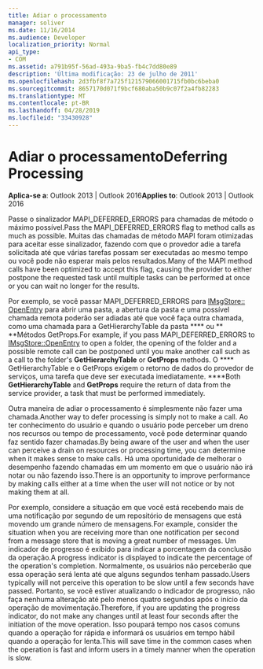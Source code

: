 ```yaml
---
title: Adiar o processamento
manager: soliver
ms.date: 11/16/2014
ms.audience: Developer
localization_priority: Normal
api_type:
- COM
ms.assetid: a791b95f-56ad-493a-9ba5-fb4c7dd80e89
description: 'Última modificação: 23 de julho de 2011'
ms.openlocfilehash: 2d3fbf8f7a725f121579066001715fb0bc6beba0
ms.sourcegitcommit: 8657170d071f9bcf680aba50b9c07f2a4fb82283
ms.translationtype: MT
ms.contentlocale: pt-BR
ms.lasthandoff: 04/28/2019
ms.locfileid: "33430928"
---
```

# <a name="deferring-processing"></a><span data-ttu-id="b95cd-103">Adiar o processamento</span><span class="sxs-lookup"><span data-stu-id="b95cd-103">Deferring Processing</span></span>

  
  
<span data-ttu-id="b95cd-104">**Aplica-se a**: Outlook 2013 | Outlook 2016</span><span class="sxs-lookup"><span data-stu-id="b95cd-104">**Applies to**: Outlook 2013 | Outlook 2016</span></span> 
  
<span data-ttu-id="b95cd-105">Passe o sinalizador MAPI_DEFERRED_ERRORS para chamadas de método o máximo possível.</span><span class="sxs-lookup"><span data-stu-id="b95cd-105">Pass the MAPI_DEFERRED_ERRORS flag to method calls as much as possible.</span></span> <span data-ttu-id="b95cd-106">Muitas das chamadas de método MAPI foram otimizadas para aceitar esse sinalizador, fazendo com que o provedor adie a tarefa solicitada até que várias tarefas possam ser executadas ao mesmo tempo ou você pode não esperar mais pelos resultados.</span><span class="sxs-lookup"><span data-stu-id="b95cd-106">Many of the MAPI method calls have been optimized to accept this flag, causing the provider to either postpone the requested task until multiple tasks can be performed at once or you can wait no longer for the results.</span></span>
  
<span data-ttu-id="b95cd-107">Por exemplo, se você passar MAPI_DEFERRED_ERRORS para [IMsgStore:: OpenEntry](imsgstore-openentry.md) para abrir uma pasta, a abertura da pasta e uma possível chamada remota poderão ser adiadas até que você faça outra chamada, como uma chamada para a GetHierarchyTable da pasta \*\*\*\* ou \*\* \*\*Métodos GetProps.</span><span class="sxs-lookup"><span data-stu-id="b95cd-107">For example, if you pass MAPI_DEFERRED_ERRORS to [IMsgStore::OpenEntry](imsgstore-openentry.md) to open a folder, the opening of the folder and a possible remote call can be postponed until you make another call such as a call to the folder's **GetHierarchyTable** or **GetProps** methods.</span></span> <span data-ttu-id="b95cd-108">O \*\*\*\* GetHierarchyTable e o GetProps exigem o retorno de dados do provedor de serviços, uma tarefa que deve ser executada imediatamente. \*\*\*\*</span><span class="sxs-lookup"><span data-stu-id="b95cd-108">Both **GetHierarchyTable** and **GetProps** require the return of data from the service provider, a task that must be performed immediately.</span></span> 
  
<span data-ttu-id="b95cd-109">Outra maneira de adiar o processamento é simplesmente não fazer uma chamada.</span><span class="sxs-lookup"><span data-stu-id="b95cd-109">Another way to defer processing is simply not to make a call.</span></span> <span data-ttu-id="b95cd-110">Ao ter conhecimento do usuário e quando o usuário pode perceber um dreno nos recursos ou tempo de processamento, você pode determinar quando faz sentido fazer chamadas.</span><span class="sxs-lookup"><span data-stu-id="b95cd-110">By being aware of the user and when the user can perceive a drain on resources or processing time, you can determine when it makes sense to make calls.</span></span> <span data-ttu-id="b95cd-111">Há uma oportunidade de melhorar o desempenho fazendo chamadas em um momento em que o usuário não irá notar ou não fazendo isso.</span><span class="sxs-lookup"><span data-stu-id="b95cd-111">There is an opportunity to improve performance by making calls either at a time when the user will not notice or by not making them at all.</span></span>
  
<span data-ttu-id="b95cd-112">Por exemplo, considere a situação em que você está recebendo mais de uma notificação por segundo de um repositório de mensagens que está movendo um grande número de mensagens.</span><span class="sxs-lookup"><span data-stu-id="b95cd-112">For example, consider the situation when you are receiving more than one notification per second from a message store that is moving a great number of messages.</span></span> <span data-ttu-id="b95cd-113">Um indicador de progresso é exibido para indicar a porcentagem da conclusão da operação.</span><span class="sxs-lookup"><span data-stu-id="b95cd-113">A progress indicator is displayed to indicate the percentage of the operation's completion.</span></span> <span data-ttu-id="b95cd-114">Normalmente, os usuários não perceberão que essa operação será lenta até que alguns segundos tenham passado.</span><span class="sxs-lookup"><span data-stu-id="b95cd-114">Users typically will not perceive this operation to be slow until a few seconds have passed.</span></span> <span data-ttu-id="b95cd-115">Portanto, se você estiver atualizando o indicador de progresso, não faça nenhuma alteração até pelo menos quatro segundos após o início da operação de movimentação.</span><span class="sxs-lookup"><span data-stu-id="b95cd-115">Therefore, if you are updating the progress indicator, do not make any changes until at least four seconds after the initiation of the move operation.</span></span> <span data-ttu-id="b95cd-116">Isso poupará tempo nos casos comuns quando a operação for rápida e informará os usuários em tempo hábil quando a operação for lenta.</span><span class="sxs-lookup"><span data-stu-id="b95cd-116">This will save time in the common cases when the operation is fast and inform users in a timely manner when the operation is slow.</span></span>
  

